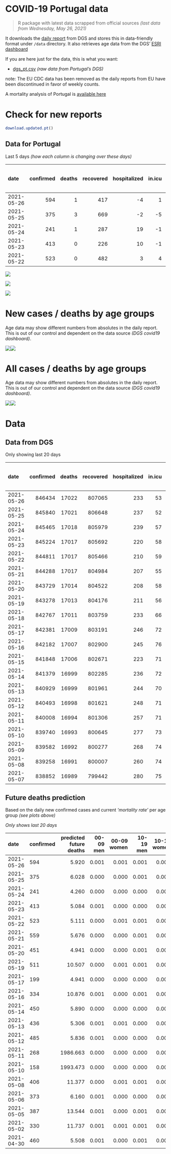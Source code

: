 COVID-19 Portugal data
================

> R package with latest data scrapped from official sources *(last data
> from Wednesday, May 26, 2021)*

It downloads the [daily
report](https://covid19.min-saude.pt/relatorio-de-situacao/) from DGS
and stores this in data-friendly format under `/data` directory. It also
retrieves age data from the DGS’ [ESRI
dashboard](https://covid19.min-saude.pt/ponto-de-situacao-atual-em-portugal/)

If you are here just for the data, this is what you want:

-   [dgs\_pt.csv](raw/master/data/dgs_pt.csv) *(raw data from Portugal’s
    DGS)*

note: The EU CDC data has been removed as the daily reports from EU have
been discontinued in favor of weekly counts.

A mortality analysis of Portugal is [available
here](https://averissimo.github.io/covid19-analysis/mortality.html)

# Check for new reports

``` r
download.updated.pt()
```

## Data for Portugal

Last 5 days *(how each column is changing over these days)*

| date       | confirmed | deaths | recovered | hospitalized | in.icu | first vaccine | second vaccine | confirmed m 00-09 | confirmed w 00-09 | confirmed m 10-19 | confirmed w 10-19 | confirmed m 20-29 | confirmed w 20-29 | confirmed m 30-39 | confirmed w 30-39 | confirmed m 40-49 | confirmed w 40-49 | confirmed m 50-59 | confirmed w 50-59 | confirmed m 60-69 | confirmed w 60-69 | confirmed m 70-79 | confirmed w 70-79 | confirmed m 80+ | confirmed w 80+ | death m 00-09 | death w 00-09 | death m 10-19 | death w 10-19 | death m 20-29 | death w 20-29 | death m 30-39 | death w 30-39 | death m 40-49 | death w 40-49 | death m 50-59 | death w 50-59 | death m 60-69 | death w 60-69 | death m 70-79 | death w 70-79 | death m 80+ | death w 80+ |
|:-----------|----------:|-------:|----------:|-------------:|-------:|--------------:|---------------:|------------------:|------------------:|------------------:|------------------:|------------------:|------------------:|------------------:|------------------:|------------------:|------------------:|------------------:|------------------:|------------------:|------------------:|------------------:|------------------:|----------------:|----------------:|--------------:|--------------:|--------------:|--------------:|--------------:|--------------:|--------------:|--------------:|--------------:|--------------:|--------------:|--------------:|--------------:|--------------:|--------------:|--------------:|------------:|------------:|
| 2021-05-26 |       594 |      1 |       417 |           -4 |      1 |         49480 |          19322 |                18 |                16 |                28 |                36 |                57 |                56 |                65 |                41 |                42 |                47 |                42 |                56 |                30 |                22 |                 5 |                11 |               8 |              13 |             0 |             0 |             0 |             0 |             0 |             0 |             0 |             0 |             0 |             0 |             0 |             0 |             0 |             0 |             0 |             0 |           0 |           1 |
| 2021-05-25 |       375 |      3 |       669 |           -2 |     -5 |            NA |             NA |                -7 |                 6 |                32 |                16 |                31 |                24 |                46 |                36 |                26 |                40 |                30 |                31 |                10 |                14 |                 4 |                 6 |              11 |              17 |             0 |             0 |             0 |             0 |             0 |             0 |             1 |             0 |             0 |             1 |             0 |             0 |             0 |             0 |             0 |             0 |           0 |           1 |
| 2021-05-24 |       241 |      1 |       287 |           19 |     -1 |            NA |             NA |                 4 |                -9 |                 9 |                18 |                19 |                11 |                10 |                16 |                24 |                33 |                25 |                 8 |                19 |                23 |                 6 |                 7 |               4 |              12 |             0 |             0 |             0 |             0 |             0 |             0 |             0 |             0 |             0 |             0 |             1 |             0 |             0 |             0 |             0 |             0 |           0 |           0 |
| 2021-05-23 |       413 |      0 |       226 |           10 |     -1 |            NA |             NA |                14 |                 9 |                19 |                30 |                36 |                48 |                35 |                29 |                33 |                17 |                18 |                32 |                25 |                29 |                11 |                12 |               6 |               8 |             0 |             0 |             0 |             0 |             0 |             0 |             0 |             0 |             0 |             0 |             0 |             0 |             0 |             0 |             0 |             0 |           0 |           0 |
| 2021-05-22 |       523 |      0 |       482 |            3 |      4 |            NA |             NA |                 8 |                15 |                23 |                25 |                57 |                43 |                65 |                46 |                41 |                41 |                31 |                37 |                17 |                32 |                16 |                 9 |               2 |              13 |             0 |             0 |             0 |             0 |             0 |             0 |             0 |             0 |             0 |             0 |             0 |             0 |             0 |             0 |             0 |             0 |           0 |           0 |

![](README_files/figure-gfm/totals-1.svg)<!-- -->

![](README_files/figure-gfm/differential-1.svg)<!-- -->

![](README_files/figure-gfm/differential_7days-1.svg)<!-- -->

# New cases / deaths by age groups

Age data may show different numbers from absolutes in the daily report.
This is out of our control and dependent on the data source *(DGS
covid19 dashboard)*.

![](README_files/figure-gfm/new_cases_deaths-1.svg)<!-- -->![](README_files/figure-gfm/new_cases_deaths-2.svg)<!-- -->

# All cases / deaths by age groups

Age data may show different numbers from absolutes in the daily report.
This is out of our control and dependent on the data source *(DGS
covid19 dashboard)*.

![](README_files/figure-gfm/total_cases_deaths-1.svg)<!-- -->![](README_files/figure-gfm/total_cases_deaths-2.svg)<!-- -->

# Data

## Data from DGS

Only showing last 20 days

| date       | confirmed | deaths | recovered | hospitalized | in.icu | confirmed m 00-09 | confirmed w 00-09 | confirmed m 10-19 | confirmed w 10-19 | confirmed m 20-29 | confirmed w 20-29 | confirmed m 30-39 | confirmed w 30-39 | confirmed m 40-49 | confirmed w 40-49 | confirmed m 50-59 | confirmed w 50-59 | confirmed m 60-69 | confirmed w 60-69 | confirmed m 70-79 | confirmed w 70-79 | confirmed m 80+ | confirmed w 80+ | death m 00-09 | death w 00-09 | death m 10-19 | death w 10-19 | death m 20-29 | death w 20-29 | death m 30-39 | death w 30-39 | death m 40-49 | death w 40-49 | death m 50-59 | death w 50-59 | death m 60-69 | death w 60-69 | death m 70-79 | death w 70-79 | death m 80+ | death w 80+ | first vaccine | second vaccine |
|:-----------|----------:|-------:|----------:|-------------:|-------:|------------------:|------------------:|------------------:|------------------:|------------------:|------------------:|------------------:|------------------:|------------------:|------------------:|------------------:|------------------:|------------------:|------------------:|------------------:|------------------:|----------------:|----------------:|--------------:|--------------:|--------------:|--------------:|--------------:|--------------:|--------------:|--------------:|--------------:|--------------:|--------------:|--------------:|--------------:|--------------:|--------------:|--------------:|------------:|------------:|--------------:|---------------:|
| 2021-05-26 |    846434 |  17022 |    807065 |          233 |     53 |             23950 |             22868 |             39096 |             39464 |             57205 |             64087 |             55905 |             65847 |             62360 |             78168 |             55251 |             70099 |             41326 |             45075 |             26325 |             29572 |           23116 |           46360 |             1 |             1 |             1 |             1 |             7 |             5 |            23 |            20 |            92 |            63 |           332 |           132 |          1067 |           463 |          2286 |          1343 |        5131 |        6054 |       3506470 |        1572242 |
| 2021-05-25 |    845840 |  17021 |    806648 |          237 |     52 |             23932 |             22852 |             39068 |             39428 |             57148 |             64031 |             55840 |             65806 |             62318 |             78121 |             55209 |             70043 |             41296 |             45053 |             26320 |             29561 |           23108 |           46347 |             1 |             1 |             1 |             1 |             7 |             5 |            23 |            20 |            92 |            63 |           332 |           132 |          1067 |           463 |          2286 |          1343 |        5131 |        6053 |       3456990 |        1552920 |
| 2021-05-24 |    845465 |  17018 |    805979 |          239 |     57 |             23939 |             22846 |             39036 |             39412 |             57117 |             64007 |             55794 |             65770 |             62292 |             78081 |             55179 |             70012 |             41286 |             45039 |             26316 |             29555 |           23097 |           46330 |             1 |             1 |             1 |             1 |             7 |             5 |            22 |            20 |            92 |            62 |           332 |           132 |          1067 |           463 |          2286 |          1343 |        5131 |        6052 |            NA |             NA |
| 2021-05-23 |    845224 |  17017 |    805692 |          220 |     58 |             23935 |             22855 |             39027 |             39394 |             57098 |             63996 |             55784 |             65754 |             62268 |             78048 |             55154 |             70004 |             41267 |             45016 |             26310 |             29548 |           23093 |           46318 |             1 |             1 |             1 |             1 |             7 |             5 |            22 |            20 |            92 |            62 |           331 |           132 |          1067 |           463 |          2286 |          1343 |        5131 |        6052 |       3413468 |        1528496 |
| 2021-05-22 |    844811 |  17017 |    805466 |          210 |     59 |             23921 |             22846 |             39008 |             39364 |             57062 |             63948 |             55749 |             65725 |             62235 |             78031 |             55136 |             69972 |             41242 |             44987 |             26299 |             29536 |           23087 |           46310 |             1 |             1 |             1 |             1 |             7 |             5 |            22 |            20 |            92 |            62 |           331 |           132 |          1067 |           463 |          2286 |          1343 |        5131 |        6052 |            NA |             NA |
| 2021-05-21 |    844288 |  17017 |    804984 |          207 |     55 |             23913 |             22831 |             38985 |             39339 |             57005 |             63905 |             55684 |             65679 |             62194 |             77990 |             55105 |             69935 |             41225 |             44955 |             26283 |             29527 |           23085 |           46297 |             1 |             1 |             1 |             1 |             7 |             5 |            22 |            20 |            92 |            62 |           331 |           132 |          1067 |           463 |          2286 |          1343 |        5131 |        6052 |            NA |             NA |
| 2021-05-20 |    843729 |  17014 |    804522 |          208 |     58 |             23911 |             22832 |             38952 |             39301 |             56944 |             63846 |             55617 |             65641 |             62143 |             77930 |             55067 |             69907 |             41198 |             44928 |             26278 |             29517 |           23074 |           46290 |             1 |             1 |             1 |             1 |             7 |             5 |            22 |            20 |            92 |            62 |           331 |           132 |          1067 |           462 |          2286 |          1341 |        5131 |        6052 |       3396928 |        1516159 |
| 2021-05-19 |    843278 |  17013 |    804176 |          211 |     56 |             23903 |             22825 |             38924 |             39277 |             56891 |             63798 |             55579 |             65596 |             62106 |             77904 |             55039 |             69878 |             41192 |             44891 |             26264 |             29502 |           23066 |           46287 |             1 |             1 |             1 |             1 |             7 |             5 |            22 |            20 |            92 |            62 |           331 |           132 |          1067 |           462 |          2286 |          1341 |        5131 |        6051 |       3203905 |        1390715 |
| 2021-05-18 |    842767 |  17011 |    803759 |          233 |     66 |                NA |                NA |                NA |                NA |                NA |                NA |                NA |                NA |                NA |                NA |                NA |                NA |                NA |                NA |                NA |                NA |              NA |              NA |            NA |            NA |            NA |            NA |            NA |            NA |            NA |            NA |            NA |            NA |            NA |            NA |            NA |            NA |            NA |            NA |          NA |          NA |            NA |             NA |
| 2021-05-17 |    842381 |  17009 |    803191 |          246 |     72 |             23893 |             22807 |             38888 |             39251 |             56757 |             63706 |             55509 |             65527 |             62027 |             77844 |             54981 |             69815 |             41152 |             44835 |             26239 |             29475 |           23055 |           46269 |             1 |             1 |             1 |             1 |             7 |             5 |            21 |            20 |            91 |            62 |           331 |           132 |          1067 |           461 |          2285 |          1341 |        5131 |        6051 |       3147970 |        1367154 |
| 2021-05-16 |    842182 |  17007 |    802900 |          245 |     76 |             23898 |             22807 |             38874 |             39240 |             56749 |             63692 |             55488 |             65532 |             62010 |             77820 |             54965 |             69799 |             41133 |             44821 |             26230 |             29469 |           23050 |           46254 |             1 |             1 |             1 |             1 |             7 |             5 |            21 |            20 |            91 |            62 |           331 |           132 |          1067 |           461 |          2284 |          1340 |        5131 |        6051 |       3100195 |        1346459 |
| 2021-05-15 |    841848 |  17006 |    802671 |          223 |     71 |                NA |                NA |                NA |                NA |                NA |                NA |                NA |                NA |                NA |                NA |                NA |                NA |                NA |                NA |                NA |                NA |              NA |              NA |            NA |            NA |            NA |            NA |            NA |            NA |            NA |            NA |            NA |            NA |            NA |            NA |            NA |            NA |            NA |            NA |          NA |          NA |       3056719 |        1195927 |
| 2021-05-14 |    841379 |  16999 |    802285 |          236 |     72 |             23883 |             22804 |             38829 |             39198 |             56677 |             63632 |             55415 |             65492 |             61928 |             77741 |             54896 |             69731 |             41117 |             44760 |             26205 |             29457 |           23035 |           46231 |             1 |             1 |             1 |             1 |             7 |             5 |            21 |            20 |            91 |            62 |           331 |           131 |          1065 |           461 |          2282 |          1340 |        5129 |        6050 |       3033070 |        1139735 |
| 2021-05-13 |    840929 |  16999 |    801961 |          244 |     70 |             23881 |             22795 |             38817 |             39186 |             56614 |             63580 |             55382 |             65450 |             61893 |             77706 |             54860 |             69707 |             41096 |             44735 |             26192 |             29446 |           23027 |           46221 |             1 |             1 |             1 |             1 |             7 |             5 |            21 |            20 |            91 |            62 |           331 |           131 |          1065 |           461 |          2282 |          1340 |        5129 |        6050 |       2980170 |        1120138 |
| 2021-05-12 |    840493 |  16998 |    801621 |          248 |     71 |             23867 |             22779 |             38801 |             39168 |             56570 |             63536 |             55353 |             65429 |             61851 |             77665 |             54830 |             69674 |             41076 |             44713 |             26182 |             29427 |           23020 |           46214 |             1 |             1 |             1 |             1 |             7 |             5 |            21 |            20 |            91 |            62 |           331 |           131 |          1065 |           461 |          2282 |          1339 |        5129 |        6050 |       2926888 |        1105021 |
| 2021-05-11 |    840008 |  16994 |    801306 |          257 |     71 |             23850 |             22774 |             38786 |             39146 |             56513 |             63505 |             55309 |             65389 |             61805 |             77623 |             54807 |             69641 |             41047 |             44680 |             26170 |             29409 |           23015 |           46203 |             1 |             1 |             1 |             1 |             7 |             5 |            21 |            20 |            91 |            62 |           331 |           131 |          1064 |           461 |          2282 |          1338 |        5128 |        6049 |       2873644 |        1088954 |
| 2021-05-10 |    839740 |  16993 |    800645 |          277 |     73 |             23845 |             22772 |             38786 |             39129 |             56484 |             63490 |             55292 |             65369 |             61774 |             77607 |             54787 |             69615 |             41030 |             44662 |             41030 |             44662 |           23010 |           46191 |             1 |             1 |             1 |             1 |             7 |             5 |            21 |            20 |            91 |            62 |           331 |           131 |          1064 |           461 |          2282 |          1338 |        5128 |        6048 |       2814783 |        1069269 |
| 2021-05-09 |    839582 |  16992 |    800277 |          268 |     74 |                NA |                NA |                NA |                NA |                NA |                NA |                NA |                NA |                NA |                NA |                NA |                NA |                NA |                NA |                NA |                NA |              NA |              NA |            NA |            NA |            NA |            NA |            NA |            NA |            NA |            NA |            NA |            NA |            NA |            NA |            NA |            NA |            NA |            NA |          NA |          NA |            NA |             NA |
| 2021-05-08 |    839258 |  16991 |    800007 |          260 |     74 |             23836 |             22761 |             38772 |             39105 |             56439 |             63459 |             55253 |             65344 |             61728 |             77564 |             54767 |             69580 |             41005 |             44620 |             26129 |             29385 |           23000 |           46175 |             1 |             1 |             1 |             1 |             7 |             5 |            21 |            20 |            91 |            62 |           331 |           131 |          1063 |           461 |          2282 |          1337 |        5128 |        6048 |       2708964 |        1053691 |
| 2021-05-07 |    838852 |  16989 |    799442 |          280 |     75 |                NA |                NA |                NA |                NA |                NA |                NA |                NA |                NA |                NA |                NA |                NA |                NA |                NA |                NA |                NA |                NA |              NA |              NA |            NA |            NA |            NA |            NA |            NA |            NA |            NA |            NA |            NA |            NA |            NA |            NA |            NA |            NA |            NA |            NA |          NA |          NA |       2661532 |         996873 |

## Future deaths prediction

Based on the daily new confirmed cases and current *‘mortality rate’*
per age group *(see plots above)*

*Only shows last 20 days*

| date       | confirmed | predicted future deaths | 00-09 men | 00-09 women | 10-19 men | 10-19 women | 20-29 men | 20-29 women | 30-39 men | 30-39 women | 40-49 men | 40-49 women | 50-59 men | 50-59 women | 60-69 men | 60-69 women | 70-79 men | 70-79 women | 80+ men | 80+ women |
|:-----------|:----------|------------------------:|----------:|------------:|----------:|------------:|----------:|------------:|----------:|------------:|----------:|------------:|----------:|------------:|----------:|------------:|----------:|------------:|--------:|----------:|
| 2021-05-26 | 594       |                   5.920 |     0.001 |       0.001 |     0.001 |       0.001 |     0.007 |       0.004 |     0.027 |       0.012 |     0.062 |       0.038 |     0.252 |       0.105 |     0.775 |       0.226 |     0.434 |       0.500 |   1.776 |     1.698 |
| 2021-05-25 | 375       |                   6.028 |     0.000 |       0.000 |     0.001 |       0.000 |     0.004 |       0.002 |     0.019 |       0.011 |     0.038 |       0.032 |     0.180 |       0.058 |     0.258 |       0.144 |     0.347 |       0.272 |   2.442 |     2.220 |
| 2021-05-24 | 241       |                   4.260 |     0.000 |       0.000 |     0.000 |       0.000 |     0.002 |       0.001 |     0.004 |       0.005 |     0.035 |       0.027 |     0.150 |       0.015 |     0.491 |       0.236 |     0.521 |       0.318 |   0.888 |     1.567 |
| 2021-05-23 | 413       |                   5.084 |     0.001 |       0.000 |     0.000 |       0.001 |     0.004 |       0.004 |     0.014 |       0.009 |     0.049 |       0.014 |     0.108 |       0.060 |     0.645 |       0.298 |     0.955 |       0.545 |   1.332 |     1.045 |
| 2021-05-22 | 523       |                   5.111 |     0.000 |       0.001 |     0.001 |       0.001 |     0.007 |       0.003 |     0.027 |       0.014 |     0.060 |       0.033 |     0.186 |       0.070 |     0.439 |       0.329 |     1.389 |       0.409 |   0.444 |     1.698 |
| 2021-05-21 | 559       |                   5.676 |     0.000 |       0.000 |     0.001 |       0.001 |     0.007 |       0.005 |     0.028 |       0.012 |     0.075 |       0.048 |     0.228 |       0.053 |     0.697 |       0.277 |     0.434 |       0.454 |   2.442 |     0.914 |
| 2021-05-20 | 451       |                   4.941 |     0.000 |       0.000 |     0.001 |       0.001 |     0.006 |       0.004 |     0.016 |       0.014 |     0.055 |       0.021 |     0.168 |       0.055 |     0.155 |       0.380 |     1.216 |       0.681 |   1.776 |     0.392 |
| 2021-05-19 | 511       |                  10.507 |     0.000 |       0.001 |     0.001 |       0.001 |     0.016 |       0.007 |     0.029 |       0.021 |     0.117 |       0.048 |     0.349 |       0.119 |     1.033 |       0.575 |     2.171 |       1.226 |   2.442 |     2.351 |
| 2021-05-17 | 199       |                   4.941 |     0.000 |       0.000 |     0.000 |       0.000 |     0.001 |       0.001 |     0.009 |       0.002 |     0.025 |       0.019 |     0.096 |       0.030 |     0.491 |       0.144 |     0.782 |       0.272 |   1.110 |     1.959 |
| 2021-05-16 | 334       |                  10.876 |     0.001 |       0.000 |     0.001 |       0.001 |     0.009 |       0.005 |     0.030 |       0.012 |     0.121 |       0.064 |     0.415 |       0.128 |     0.413 |       0.627 |     2.171 |       0.545 |   3.330 |     3.003 |
| 2021-05-14 | 450       |                   5.890 |     0.000 |       0.000 |     0.000 |       0.000 |     0.008 |       0.004 |     0.014 |       0.013 |     0.052 |       0.028 |     0.216 |       0.045 |     0.542 |       0.257 |     1.129 |       0.500 |   1.776 |     1.306 |
| 2021-05-13 | 436       |                   5.306 |     0.001 |       0.001 |     0.000 |       0.000 |     0.005 |       0.003 |     0.012 |       0.006 |     0.062 |       0.033 |     0.180 |       0.062 |     0.516 |       0.226 |     0.868 |       0.863 |   1.554 |     0.914 |
| 2021-05-12 | 485       |                   5.836 |     0.001 |       0.000 |     0.000 |       0.001 |     0.007 |       0.002 |     0.018 |       0.012 |     0.068 |       0.034 |     0.138 |       0.062 |     0.749 |       0.339 |     1.042 |       0.817 |   1.110 |     1.436 |
| 2021-05-11 | 268       |                1986.663 |     0.000 |       0.000 |     0.000 |       0.000 |     0.004 |       0.001 |     0.007 |       0.006 |     0.046 |       0.013 |     0.120 |       0.049 |     0.439 |       0.185 |  1290.407 |     692.709 |   1.110 |     1.567 |
| 2021-05-10 | 158       |                1993.473 |     0.000 |       0.000 |     0.000 |       0.001 |     0.006 |       0.002 |     0.016 |       0.008 |     0.068 |       0.035 |     0.120 |       0.066 |     0.645 |       0.431 |  1293.967 |     693.799 |   2.220 |     2.089 |
| 2021-05-08 | 406       |                  11.377 |     0.000 |       0.001 |     0.001 |       0.001 |     0.013 |       0.004 |     0.035 |       0.015 |     0.058 |       0.041 |     0.373 |       0.134 |     1.059 |       0.627 |     0.434 |       0.590 |   5.771 |     2.220 |
| 2021-05-06 | 373       |                   6.160 |     0.001 |       0.000 |     0.000 |       0.000 |     0.004 |       0.003 |     0.015 |       0.001 |     0.068 |       0.022 |     0.102 |       0.062 |     0.465 |       0.308 |     0.782 |       0.409 |   2.220 |     1.698 |
| 2021-05-05 | 387       |                  13.544 |     0.001 |       0.000 |     0.001 |       0.001 |     0.011 |       0.004 |     0.023 |       0.018 |     0.122 |       0.038 |     0.330 |       0.090 |     1.162 |       1.027 |     2.605 |       0.863 |   3.330 |     3.918 |
| 2021-05-02 | 330       |                  11.737 |     0.001 |       0.001 |     0.001 |       0.001 |     0.007 |       0.006 |     0.023 |       0.014 |     0.089 |       0.052 |     0.367 |       0.119 |     0.723 |       0.544 |     2.258 |       0.636 |   3.108 |     3.787 |
| 2021-04-30 | 460       |                   5.508 |     0.001 |       0.000 |     0.001 |       0.000 |     0.005 |       0.003 |     0.021 |       0.006 |     0.065 |       0.039 |     0.114 |       0.064 |     0.723 |       0.247 |     1.389 |       0.545 |   1.110 |     1.175 |

